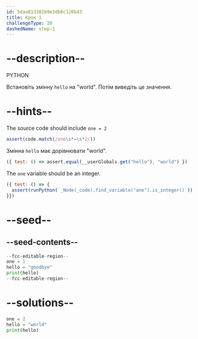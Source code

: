 ```yaml
---
id: 5daa813381b9e3db6c126b43
title: Крок 1
challengeType: 20
dashedName: step-1
---
```


# --description--

PYTHON

Встановіть змінну `hello` на "world". Потім виведіть це значення.

# --hints--

The source code should include `one = 2`

```js
assert(code.match(/one\s*=\s*2/))
```

Змінна `hello` має дорівнювати "world".

```js
({ test: () => assert.equal(__userGlobals.get("hello"), "world") })
```

The `one` variable should be an integer.

```js
({ test: () => {
  assert(runPython(`_Node(_code).find_variable("one").is_integer()`))
}})
```

# --seed--

## --seed-contents--

```py
--fcc-editable-region--
one = 1
hello = "goodbye"
print(hello)
--fcc-editable-region--
```

# --solutions--

```py
one = 2
hello = "world"
print(hello)
```
